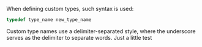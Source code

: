 When defining custom types, such syntax is used:
```c
typedef type_name new_type_name
```
Custom type names use a delimiter-separated style, where the underscore serves as the delimiter to separate words.
Just a little test
